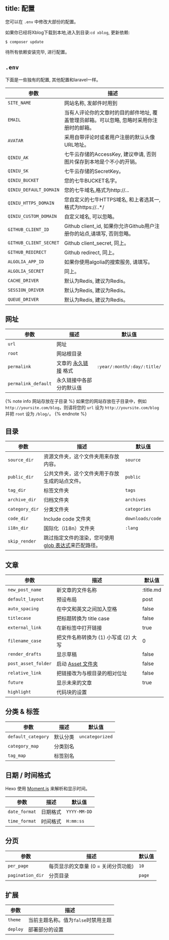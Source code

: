 title: 配置
---
您可以在 `.env` 中修改大部份的配置。

如果你已经将Xblog下载到本地,进入到目录:`cd xblog`, 更新依赖:
```
$ composer update
```
待所有依赖安装完毕, 进行配置。

## `.env`

下面是一些独有的配置, 其他配置和laravel一样。

参数 | 描述
--- | ---
`SITE_NAME` | 网站名称, 发邮件时用到
`EMAIL` | 当有人评论你的文章时的目的邮件地址, 覆盖管理员邮箱。可以忽略, 忽略时采用你注册时的邮箱。
`AVATAR` | 采用自带评论时或者用户注册的默认头像URL地址。
`QINIU_AK` | 七牛云存储的AccessKey, 建议申请, 否则图片保存到本地是个不小的开销。
`QINIU_SK` | 七牛云存储的SecretKey。
`QINIU_BUCKET` | 您的七牛BUCKET名字。
`QINIU_DEFAULT_DOMAIN` | 您的七牛域名,格式为http://*.*.*.*
`QINIU_HTTPS_DOMAIN` | 您自定义的七牛HTTPS域名, 和上者选其一, 格式为https://*.*.*/
`QINIU_CUSTOM_DOMAIN` | 自定义域名, 可以忽略。
`GITHUB_CLIENT_ID` | Github client_id, 如果你允许Github用户注册你的站点,请填写, 否则忽略。
`GITHUB_CLIENT_SECRET` | Github client_secret, 同上。
`GITHUB_REDIRECT` | Github redirect, 同上。
`ALGOLIA_APP_ID` | 如果你使用algolia的搜索服务, 请填写。
`ALGOLIA_SECRET` | 同上。
 `CACHE_DRIVER` | 默认为Redis, 建议为Redis。
 `SESSION_DRIVER` | 默认为Redis, 建议为Redis。
 `QUEUE_DRIVER` | 默认为Redis, 建议为Redis。
    



## 网址

参数 | 描述 | 默认值
--- | --- | ---
`url` | 网址 |
`root` | 网站根目录 |
`permalink` | 文章的 [永久链接](permalinks.html) 格式 | `:year/:month/:day/:title/`
`permalink_default` | 永久链接中各部分的默认值 |

{% note info 网站存放在子目录 %}
如果您的网站存放在子目录中，例如 `http://yoursite.com/blog`，则请将您的 `url` 设为 `http://yoursite.com/blog` 并把 `root` 设为 `/blog/`。
{% endnote %}

## 目录

参数 | 描述 | 默认值
--- | --- | ---
`source_dir` | 资源文件夹，这个文件夹用来存放内容。 | `source`
`public_dir` | 公共文件夹，这个文件夹用于存放生成的站点文件。 | `public`
`tag_dir` | 标签文件夹 | `tags`
`archive_dir` | 归档文件夹 | `archives`
`category_dir` | 分类文件夹 | `categories`
`code_dir` | Include code 文件夹 | `downloads/code`
`i18n_dir` | 国际化（i18n）文件夹 | `:lang`
`skip_render` | 跳过指定文件的渲染，您可使用 [glob 表达式](https://github.com/isaacs/node-glob)来匹配路径。 |

## 文章

参数 | 描述 | 默认值
--- | --- | ---
`new_post_name` | 新文章的文件名称 | :title.md
`default_layout` | 预设布局 | post
`auto_spacing` | 在中文和英文之间加入空格 | false
`titlecase` | 把标题转换为 title case | false
`external_link` | 在新标签中打开链接 | true
`filename_case` | 把文件名称转换为 (1) 小写或 (2) 大写 | 0
`render_drafts` | 显示草稿 | false
`post_asset_folder` | 启动 [Asset 文件夹](asset-folders.html) | false
`relative_link` | 把链接改为与根目录的相对位址 | false
`future` | 显示未来的文章 | true
`highlight` | 代码块的设置 |

## 分类 & 标签

参数 | 描述 | 默认值
--- | --- | ---
`default_category` | 默认分类 | `uncategorized`
`category_map` | 分类别名 |
`tag_map` | 标签别名 |

## 日期 / 时间格式

Hexo 使用 [Moment.js](http://momentjs.com/) 来解析和显示时间。

参数 | 描述 | 默认值
--- | --- | ---
`date_format` | 日期格式 | `YYYY-MM-DD`
`time_format` | 时间格式 | `H:mm:ss`

## 分页

参数 | 描述 | 默认值
--- | --- | ---
`per_page` | 每页显示的文章量 (0 = 关闭分页功能) | `10`
`pagination_dir` | 分页目录 | `page`

## 扩展

参数 | 描述
--- | ---
`theme` | 当前主题名称。值为`false`时禁用主题
`deploy` | 部署部分的设置

